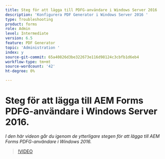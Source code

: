 ```yaml
---
title: Steg för att lägga till PDFG-användare i Windows Server 2016
description: 'Konfigurera PDF Generator i Windows Server 2016 '
type: Troubleshooting
product: forms
role: Admin
level: Intermediate
version: 6.5
feature: PDF Generator
topic: 'Administration '
index: y
source-git-commit: 65a40826d3be322673e116d98124c3cbfb1d6eb4
workflow-type: tm+mt
source-wordcount: '42'
ht-degree: 0%

---
```



# Steg för att lägga till AEM Forms PDFG-användare i Windows Server 2016.

*I den här videon går du igenom de ytterligare stegen för att lägga till AEM Forms PDFG-användare i Windows 2016.*

>[!VIDEO](https://video.tv.adobe.com/v/335479?quality=9&learn=on)

